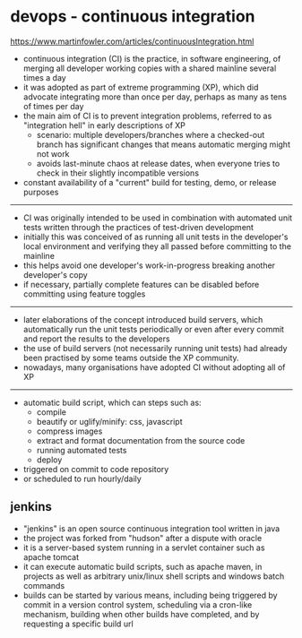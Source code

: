 
# devops - continuous integration


https://www.martinfowler.com/articles/continuousIntegration.html




* continuous integration (CI) is the practice, in software engineering, of merging all developer working copies with a shared mainline several times a day
* it was adopted as part of extreme programming (XP), which did advocate integrating more than once per day, perhaps as many as tens of times per day
* the main aim of CI is to prevent integration problems, referred to as "integration hell" in early descriptions of XP
  * scenario: multiple developers/branches where a checked-out branch has significant changes that means automatic merging might not work
  * avoids last-minute chaos at release dates, when everyone tries to check in their slightly incompatible versions
* constant availability of a "current" build for testing, demo, or release purposes

---

* CI was originally intended to be used in combination with automated unit tests written through the practices of test-driven development
* initially this was conceived of as running all unit tests in the developer's local environment and verifying they all passed before committing to the mainline
* this helps avoid one developer's work-in-progress breaking another developer's copy
* if necessary, partially complete features can be disabled before committing using feature toggles

---

* later elaborations of the concept introduced build servers, which automatically run the unit tests periodically or even after every commit and report the results to the developers
* the use of build servers (not necessarily running unit tests) had already been practised by some teams outside the XP community.
* nowadays, many organisations have adopted CI without adopting all of XP

---

* automatic build script, which can steps such as:
  * compile
  * beautify or uglify/minify: css, javascript
  * compress images
  * extract and format documentation from the source code
  * running automated tests
  * deploy
* triggered on commit to code repository
* or scheduled to run hourly/daily


## jenkins
* "jenkins" is an open source continuous integration tool written in java
* the project was forked from "hudson" after a dispute with oracle
* it is a server-based system running in a servlet container such as apache tomcat
* it can execute automatic build scripts, such as apache maven, in projects as well as arbitrary unix/linux shell scripts and windows batch commands
* builds can be started by various means, including being triggered by commit in a version control system, scheduling via a cron-like mechanism, building when other builds have completed, and by requesting a specific build url


